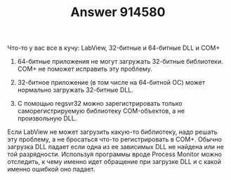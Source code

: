 ﻿---
title: "Answer 914580"
se.owner.user_id: 240512
se.owner.display_name: "MSDN.WhiteKnight"
se.owner.link: "https://ru.stackoverflow.com/users/240512/msdn-whiteknight"
se.answer_id: 914580
se.question_id: 914569
se.post_type: answer
se.score: 5
se.is_accepted: True
---
<p>Что-то у вас все в кучу: LabView, 32-битные и 64-битные DLL и COM+</p>

<ol>
<li><p>64-битные приложения не могут загружать 32-битные библиотеки. COM+ не поможет исправить эту проблему.</p></li>
<li><p>32-битное приложение (в том числе на 64-битной ОС) может нормально загружать 32-битные DLL.  </p></li>
<li><p>С помощью regsvr32 можно зарегистрировать только саморегистрируемую библиотеку COM-объектов, а не произвольную DLL. </p></li>
</ol>

<p>Если LabView не может загрузить какую-то библиотеку, надо решать эту проблему, а не бросаться что-то регистрировать в COM+. Обычно загрузка DLL падает если одна из ее зависимых DLL не найдена или не той разрядности. Используя программы вроде Process Monitor можно отследить, к чему именно идет обращение при загрузке DLL и с какой именно ошибкой оно падает.</p>
